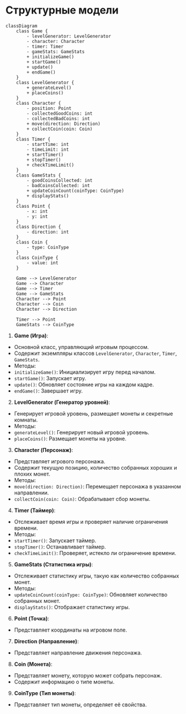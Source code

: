 # Структурные модели

```marmade
classDiagram
    class Game {
        - levelGenerator: LevelGenerator
        - character: Character
        - timer: Timer
        - gameStats: GameStats
        + initializeGame()
        + startGame()
        + update()
        + endGame()
    }
    class LevelGenerator {
        + generateLevel()
        + placeCoins()
    }
    class Character {
        - position: Point
        - collectedGoodCoins: int
        - collectedBadCoins: int
        + move(direction: Direction)
        + collectCoin(coin: Coin)
    }
    class Timer {
        - startTime: int
        - timeLimit: int
        + startTimer()
        + stopTimer()
        + checkTimeLimit()
    }
    class GameStats {
        - goodCoinsCollected: int
        - badCoinsCollected: int
        + updateCoinCount(coinType: CoinType)
        + displayStats()
    }
    class Point {
        - x: int
        - y: int
    }
    class Direction {
        - direction: int
    }
    class Coin {
        - type: CoinType
    }
    class CoinType {
        - value: int
    }

    Game --> LevelGenerator
    Game --> Character
    Game --> Timer
    Game --> GameStats
    Character --> Point
    Character --> Coin
    Character --> Direction
 
    Timer --> Point
    GameStats --> CoinType
```


1. **Game (Игра)**:
- Основной класс, управляющий игровым процессом.
- Содержит экземпляры классов `LevelGenerator`, `Character`, `Timer`, `GameStats`.
- Методы:
- `initializeGame()`: Инициализирует игру перед началом.
- `startGame()`: Запускает игру.
- `update()`: Обновляет состояние игры на каждом кадре.
- `endGame()`: Завершает игру.

2. **LevelGenerator (Генератор уровней)**:
- Генерирует игровой уровень, размещает монеты и секретные комнаты.
- Методы:
- `generateLevel()`: Генерирует новый игровой уровень.
- `placeCoins()`: Размещает монеты на уровне.

3. **Character (Персонаж)**:
- Представляет игрового персонажа.
- Содержит текущую позицию, количество собранных хороших и плохих монет.
- Методы:
- `move(direction: Direction)`: Перемещает персонажа в указанном направлении.
- `collectCoin(coin: Coin)`: Обрабатывает сбор монеты.

4. **Timer (Таймер)**:
- Отслеживает время игры и проверяет наличие ограничения времени.
- Методы:
- `startTimer()`: Запускает таймер.
- `stopTimer()`: Останавливает таймер.
- `checkTimeLimit()`: Проверяет, истекло ли ограничение времени.

5. **GameStats (Статистика игры)**:
- Отслеживает статистику игры, такую как количество собранных монет.
- Методы:
- `updateCoinCount(coinType: CoinType)`: Обновляет количество собранных монет.
- `displayStats()`: Отображает статистику игры.

6. **Point (Точка)**:
- Представляет координаты на игровом поле.

7. **Direction (Направление)**:
- Представляет направление движения персонажа.

8. **Coin (Монета)**:
- Представляет монету, которую может собрать персонаж.
- Содержит информацию о типе монеты.

9. **CoinType (Тип монеты)**:
- Представляет тип монеты, определяет её свойства.
